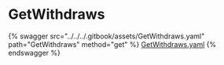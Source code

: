# GetWithdraws

{% swagger src="../../../.gitbook/assets/GetWithdraws.yaml" path="GetWithdraws" method="get" %}
[GetWithdraws.yaml](../../../.gitbook/assets/GetWithdraws.yaml)
{% endswagger %}
